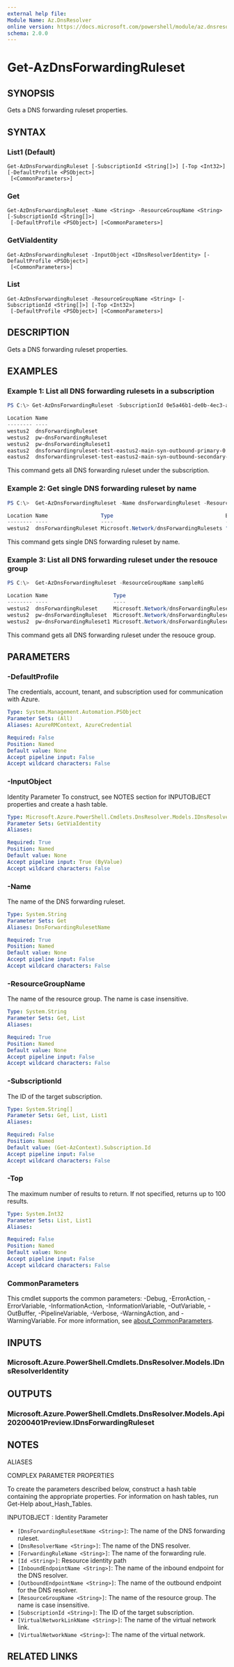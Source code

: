 ```yaml
---
external help file:
Module Name: Az.DnsResolver
online version: https://docs.microsoft.com/powershell/module/az.dnsresolver/get-azdnsforwardingruleset
schema: 2.0.0
---
```


# Get-AzDnsForwardingRuleset

## SYNOPSIS
Gets a DNS forwarding ruleset properties.

## SYNTAX

### List1 (Default)
```
Get-AzDnsForwardingRuleset [-SubscriptionId <String[]>] [-Top <Int32>] [-DefaultProfile <PSObject>]
 [<CommonParameters>]
```

### Get
```
Get-AzDnsForwardingRuleset -Name <String> -ResourceGroupName <String> [-SubscriptionId <String[]>]
 [-DefaultProfile <PSObject>] [<CommonParameters>]
```

### GetViaIdentity
```
Get-AzDnsForwardingRuleset -InputObject <IDnsResolverIdentity> [-DefaultProfile <PSObject>]
 [<CommonParameters>]
```

### List
```
Get-AzDnsForwardingRuleset -ResourceGroupName <String> [-SubscriptionId <String[]>] [-Top <Int32>]
 [-DefaultProfile <PSObject>] [<CommonParameters>]
```

## DESCRIPTION
Gets a DNS forwarding ruleset properties.

## EXAMPLES

### Example 1: List all DNS forwarding rulesets in a subscription
```powershell
PS C:\> Get-AzDnsForwardingRuleset -SubscriptionId 0e5a46b1-de0b-4ec3-a5d7-dda908b4e076

Location Name                                                            Type                                    Etag
-------- ----                                                            ----                                    ----
westus2  dnsForwardingRuleset                                            Microsoft.Network/dnsForwardingRulesets "04005592-0000-0800-0000-60e7ec170000"
westus2  pw-dnsForwardingRuleset                                         Microsoft.Network/dnsForwardingRulesets "08009ec9-0000-0800-0000-60e383b70000"
westus2  pw-dnsForwardingRuleset1                                        Microsoft.Network/dnsForwardingRulesets "08007ccc-0000-0800-0000-60e3846a0000"
eastus2  dnsforwardingruleset-test-eastus2-main-syn-outbound-primary-0   Microsoft.Network/dnsForwardingRulesets "4f006bb2-0000-0200-0000-60e7ef240000"
eastus2  dnsforwardingruleset-test-eastus2-main-syn-outbound-secondary-0 Microsoft.Network/dnsForwardingRulesets "4f006db2-0000-0200-0000-60e7ef240000"
```

This command gets all DNS forwarding ruleset under the subscription.

### Example 2: Get single DNS forwarding ruleset by name
```powershell
PS C:\>  Get-AzDnsForwardingRuleset -Name dnsForwardingRuleset -ResourceGroupName sampleRG

Location Name                 Type                                    Etag
-------- ----                 ----                                    ----
westus2  dnsForwardingRuleset Microsoft.Network/dnsForwardingRulesets "04005592-0000-0800-0000-60e7ec170000"
```

This command gets single DNS forwarding ruleset by name.

### Example 3: List all DNS forwarding ruleset under the resouce group
```powershell
PS C:\>  Get-AzDnsForwardingRuleset -ResourceGroupName sampleRG

Location Name                     Type                                    Etag
-------- ----                     ----                                    ----
westus2  dnsForwardingRuleset     Microsoft.Network/dnsForwardingRulesets "04005592-0000-0800-0000-60e7ec170000"
westus2  pw-dnsForwardingRuleset  Microsoft.Network/dnsForwardingRulesets "08009ec9-0000-0800-0000-60e383b70000"
westus2  pw-dnsForwardingRuleset1 Microsoft.Network/dnsForwardingRulesets "08007ccc-0000-0800-0000-60e3846a0000"
```

This command gets all DNS forwarding ruleset under the resouce group.

## PARAMETERS

### -DefaultProfile
The credentials, account, tenant, and subscription used for communication with Azure.

```yaml
Type: System.Management.Automation.PSObject
Parameter Sets: (All)
Aliases: AzureRMContext, AzureCredential

Required: False
Position: Named
Default value: None
Accept pipeline input: False
Accept wildcard characters: False
```

### -InputObject
Identity Parameter
To construct, see NOTES section for INPUTOBJECT properties and create a hash table.

```yaml
Type: Microsoft.Azure.PowerShell.Cmdlets.DnsResolver.Models.IDnsResolverIdentity
Parameter Sets: GetViaIdentity
Aliases:

Required: True
Position: Named
Default value: None
Accept pipeline input: True (ByValue)
Accept wildcard characters: False
```

### -Name
The name of the DNS forwarding ruleset.

```yaml
Type: System.String
Parameter Sets: Get
Aliases: DnsForwardingRulesetName

Required: True
Position: Named
Default value: None
Accept pipeline input: False
Accept wildcard characters: False
```

### -ResourceGroupName
The name of the resource group.
The name is case insensitive.

```yaml
Type: System.String
Parameter Sets: Get, List
Aliases:

Required: True
Position: Named
Default value: None
Accept pipeline input: False
Accept wildcard characters: False
```

### -SubscriptionId
The ID of the target subscription.

```yaml
Type: System.String[]
Parameter Sets: Get, List, List1
Aliases:

Required: False
Position: Named
Default value: (Get-AzContext).Subscription.Id
Accept pipeline input: False
Accept wildcard characters: False
```

### -Top
The maximum number of results to return.
If not specified, returns up to 100 results.

```yaml
Type: System.Int32
Parameter Sets: List, List1
Aliases:

Required: False
Position: Named
Default value: None
Accept pipeline input: False
Accept wildcard characters: False
```

### CommonParameters
This cmdlet supports the common parameters: -Debug, -ErrorAction, -ErrorVariable, -InformationAction, -InformationVariable, -OutVariable, -OutBuffer, -PipelineVariable, -Verbose, -WarningAction, and -WarningVariable. For more information, see [about_CommonParameters](http://go.microsoft.com/fwlink/?LinkID=113216).

## INPUTS

### Microsoft.Azure.PowerShell.Cmdlets.DnsResolver.Models.IDnsResolverIdentity

## OUTPUTS

### Microsoft.Azure.PowerShell.Cmdlets.DnsResolver.Models.Api20200401Preview.IDnsForwardingRuleset

## NOTES

ALIASES

COMPLEX PARAMETER PROPERTIES

To create the parameters described below, construct a hash table containing the appropriate properties. For information on hash tables, run Get-Help about_Hash_Tables.


INPUTOBJECT <IDnsResolverIdentity>: Identity Parameter
  - `[DnsForwardingRulesetName <String>]`: The name of the DNS forwarding ruleset.
  - `[DnsResolverName <String>]`: The name of the DNS resolver.
  - `[ForwardingRuleName <String>]`: The name of the forwarding rule.
  - `[Id <String>]`: Resource identity path
  - `[InboundEndpointName <String>]`: The name of the inbound endpoint for the DNS resolver.
  - `[OutboundEndpointName <String>]`: The name of the outbound endpoint for the DNS resolver.
  - `[ResourceGroupName <String>]`: The name of the resource group. The name is case insensitive.
  - `[SubscriptionId <String>]`: The ID of the target subscription.
  - `[VirtualNetworkLinkName <String>]`: The name of the virtual network link.
  - `[VirtualNetworkName <String>]`: The name of the virtual network.

## RELATED LINKS

